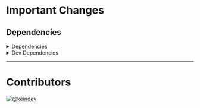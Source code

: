 # Important Changes

## Dependencies

<details>
<summary>Dependencies</summary>

- Bumped **[package-json-helper](https://www.npmjs.com/package/package-json-helper/v/2.0.3)** from `2.0.0` to `2.0.3`

</details>

<details>
<summary>Dev Dependencies</summary>

- Bumped **[@tagproject/ts-package-shared-config](https://www.npmjs.com/package/@tagproject/ts-package-shared-config/v/6.1.1)** from `6.0.1` to `6.1.1`
- Bumped **[@types/node](https://www.npmjs.com/package/@types/node/v/17.0.1)** from `17.0.0` to `17.0.1`
- Bumped **[cspell](https://www.npmjs.com/package/cspell/v/5.13.4)** from `5.13.3` to `5.13.4`
- Bumped **[eslint](https://www.npmjs.com/package/eslint/v/8.5.0)** from `8.4.1` to `8.5.0`
- Bumped **[eslint-plugin-promise](https://www.npmjs.com/package/eslint-plugin-promise/v/6.0.0)** from `5.2.0` to `6.0.0`

</details>

---

# Contributors

[![@keindev](https://avatars.githubusercontent.com/u/4527292?v=4&s=40)](https://github.com/keindev)
